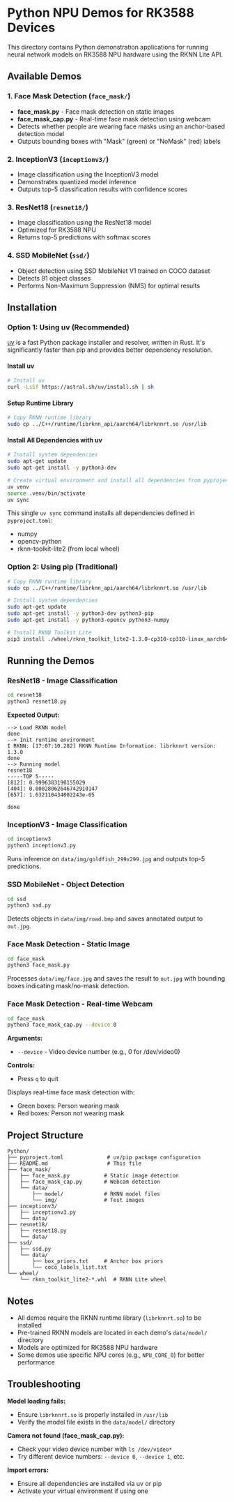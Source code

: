 # Python NPU Demos for RK3588 Devices

This directory contains Python demonstration applications for running neural network models on RK3588 NPU hardware using the RKNN Lite API.

## Available Demos

### 1. Face Mask Detection (`face_mask/`)
- **face_mask.py** - Face mask detection on static images
- **face_mask_cap.py** - Real-time face mask detection using webcam
- Detects whether people are wearing face masks using an anchor-based detection model
- Outputs bounding boxes with "Mask" (green) or "NoMask" (red) labels

### 2. InceptionV3 (`inceptionv3/`)
- Image classification using the InceptionV3 model
- Demonstrates quantized model inference
- Outputs top-5 classification results with confidence scores

### 3. ResNet18 (`resnet18/`)
- Image classification using the ResNet18 model
- Optimized for RK3588 NPU
- Returns top-5 predictions with softmax scores

### 4. SSD MobileNet (`ssd/`)
- Object detection using SSD MobileNet V1 trained on COCO dataset
- Detects 91 object classes
- Performs Non-Maximum Suppression (NMS) for optimal results

## Installation

### Option 1: Using uv (Recommended)

[uv](https://github.com/astral-sh/uv) is a fast Python package installer and resolver, written in Rust. It's significantly faster than pip and provides better dependency resolution.

#### Install uv

```sh
# Install uv
curl -LsSf https://astral.sh/uv/install.sh | sh
```

#### Setup Runtime Library

```sh
# Copy RKNN runtime library
sudo cp ../C++/runtime/librknn_api/aarch64/librknnrt.so /usr/lib
```

#### Install All Dependencies with uv

```sh
# Install system dependencies
sudo apt-get update
sudo apt-get install -y python3-dev

# Create virtual environment and install all dependencies from pyproject.toml
uv venv
source .venv/bin/activate
uv sync
```

This single `uv sync` command installs all dependencies defined in `pyproject.toml`:
- numpy
- opencv-python
- rknn-toolkit-lite2 (from local wheel)

### Option 2: Using pip (Traditional)

```sh
# Copy RKNN runtime library
sudo cp ../C++/runtime/librknn_api/aarch64/librknnrt.so /usr/lib

# Install system dependencies
sudo apt-get update
sudo apt-get install -y python3-dev python3-pip
sudo apt-get install -y python3-opencv python3-numpy

# Install RKNN Toolkit Lite
pip3 install ./wheel/rknn_toolkit_lite2-1.3.0-cp310-cp310-linux_aarch64.whl
```

## Running the Demos

### ResNet18 - Image Classification

```sh
cd resnet18
python3 resnet18.py
```

**Expected Output:**
```
--> Load RKNN model
done
--> Init runtime environment
I RKNN: [17:07:10.282] RKNN Runtime Information: librknnrt version: 1.3.0
done
--> Running model
resnet18
-----TOP 5-----
[812]: 0.9996383190155029
[404]: 0.00028062646742910147
[657]: 1.632110434002243e-05

done
```

### InceptionV3 - Image Classification

```sh
cd inceptionv3
python3 inceptionv3.py
```

Runs inference on `data/img/goldfish_299x299.jpg` and outputs top-5 predictions.

### SSD MobileNet - Object Detection

```sh
cd ssd
python3 ssd.py
```

Detects objects in `data/img/road.bmp` and saves annotated output to `out.jpg`.

### Face Mask Detection - Static Image

```sh
cd face_mask
python3 face_mask.py
```

Processes `data/img/face.jpg` and saves the result to `out.jpg` with bounding boxes indicating mask/no-mask detection.

### Face Mask Detection - Real-time Webcam

```sh
cd face_mask
python3 face_mask_cap.py --device 0
```

**Arguments:**
- `--device` - Video device number (e.g., 0 for /dev/video0)

**Controls:**
- Press `q` to quit

Displays real-time face mask detection with:
- Green boxes: Person wearing mask
- Red boxes: Person not wearing mask

## Project Structure

```
Python/
├── pyproject.toml              # uv/pip package configuration
├── README.md                   # This file
├── face_mask/
│   ├── face_mask.py           # Static image detection
│   ├── face_mask_cap.py       # Webcam detection
│   └── data/
│       ├── model/             # RKNN model files
│       └── img/               # Test images
├── inceptionv3/
│   ├── inceptionv3.py
│   └── data/
├── resnet18/
│   ├── resnet18.py
│   └── data/
├── ssd/
│   ├── ssd.py
│   └── data/
│       ├── box_priors.txt     # Anchor box priors
│       └── coco_labels_list.txt
└── wheel/
    └── rknn_toolkit_lite2-*.whl  # RKNN Lite wheel
```

## Notes

- All demos require the RKNN runtime library (`librknnrt.so`) to be installed
- Pre-trained RKNN models are located in each demo's `data/model/` directory
- Models are optimized for RK3588 NPU hardware
- Some demos use specific NPU cores (e.g., `NPU_CORE_0`) for better performance

## Troubleshooting

**Model loading fails:**
- Ensure `librknnrt.so` is properly installed in `/usr/lib`
- Verify the model file exists in the `data/model/` directory

**Camera not found (face_mask_cap.py):**
- Check your video device number with `ls /dev/video*`
- Try different device numbers: `--device 0`, `--device 1`, etc.

**Import errors:**
- Ensure all dependencies are installed via uv or pip
- Activate your virtual environment if using one
